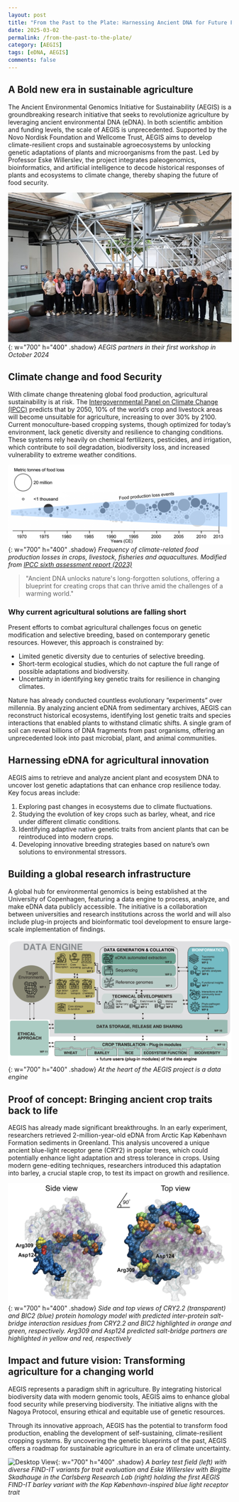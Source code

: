 ```yaml
---
layout: post
title: "From the Past to the Plate: Harnessing Ancient DNA for Future Food Security"
date: 2025-03-02
permalink: /from-the-past-to-the-plate/
category: [AEGIS]
tags: [eDNA, AEGIS]
comments: false
---
```


## A Bold new era in sustainable agriculture

The Ancient Environmental Genomics Initiative for Sustainability (AEGIS) is a groundbreaking research initiative that seeks to revolutionize agriculture by leveraging ancient environmental DNA (eDNA). In both scientific ambition and funding levels, the scale of AEGIS is unprecedented. Supported by the Novo Nordisk Foundation and Wellcome Trust, AEGIS aims to develop climate-resilient crops and sustainable agroecosystems by unlocking genetic adaptations of plants and microorganisms from the past. Led by Professor Eske Willerslev, the project integrates paleogenomics, bioinformatics, and artificial intelligence to decode historical responses of plants and ecosystems to climate change, thereby shaping the future of food security.

![Desktop View](/assets/img/from-the-past-to-the-plate/figure-1.png){: w="700" h="400" .shadow}
_AEGIS partners in their first workshop in October 2024_

## Climate change and food Security

With climate change threatening global food production, agricultural sustainability is at risk. The [Intergovernmental Panel on Climate Change (IPCC)](https://www.ipcc.ch/report/sixth-assessment-report-cycle/) predicts that by 2050, 10% of the world’s crop and livestock areas will become unsuitable for agriculture, increasing to over 30% by 2100. Current monoculture-based cropping systems, though optimized for today’s environment, lack genetic diversity and resilience to changing conditions. These systems rely heavily on chemical fertilizers, pesticides, and irrigation, which contribute to soil degradation, biodiversity loss, and increased vulnerability to extreme weather conditions.

![Desktop View](/assets/img/from-the-past-to-the-plate/figure-2.png){: w="700" h="400" .shadow}
_Frequency of climate-related food production losses in crops, livestock, fisheries and aquacultures. Modified from [IPCC sixth assessment report (2023)](https://www.ipcc.ch/report/sixth-assessment-report-cycle/)_

> "Ancient DNA unlocks nature's long-forgotten solutions, offering a blueprint for creating crops that can thrive amid the challenges of a warming world."

### Why current agricultural solutions are falling short

Present efforts to combat agricultural challenges focus on genetic modification and selective breeding, based on contemporary genetic resources. However, this approach is constrained by:
- Limited genetic diversity due to centuries of selective breeding.
- Short-term ecological studies, which do not capture the full range of possible adaptations and biodiversity.
- Uncertainty in identifying key genetic traits for resilience in changing climates.

Nature has already conducted countless evolutionary “experiments” over millennia. By analyzing ancient eDNA from sedimentary archives, AEGIS can reconstruct historical ecosystems, identifying lost genetic traits and species interactions that enabled plants to withstand climatic shifts. A single gram of soil can reveal billions of DNA fragments from past organisms, offering an unprecedented look into past microbial, plant, and animal communities.

## Harnessing eDNA for agricultural innovation

AEGIS aims to retrieve and analyze ancient plant and ecosystem DNA to uncover lost genetic adaptations that can enhance crop resilience today. Key focus areas include:
1. Exploring past changes in ecosystems due to climate fluctuations.
2. Studying the evolution of key crops such as barley, wheat, and rice under different climatic conditions.
3. Identifying adaptive native genetic traits from ancient plants that can be reintroduced into modern crops.
4. Developing innovative breeding strategies based on nature’s own solutions to environmental stressors.

## Building a global research infrastructure

A global hub for environmental genomics is being established at the University of Copenhagen, featuring a data engine to process, analyze, and make eDNA data publicly accessible. The initiative is a collaboration between universities and research institutions across the world and will also include plug-in projects and bioinformatic tool development to ensure large-scale implementation of findings.

![Desktop View](/assets/img/from-the-past-to-the-plate/figure-3.png){: w="700" h="400" .shadow}
_At the heart of the AEGIS project is a data engine_

## Proof of concept: Bringing ancient crop traits back to life

AEGIS has already made significant breakthroughs. In an early experiment, researchers retrieved 2-million-year-old eDNA from Arctic Kap København Formation sediments in Greenland. This analysis uncovered a unique ancient blue-light receptor gene (CRY2) in poplar trees, which could potentially enhance light adaptation and stress tolerance in crops. Using modern gene-editing techniques, researchers introduced this adaptation into barley, a crucial staple crop, to test its impact on growth and resilience.

![Desktop View](/assets/img/from-the-past-to-the-plate/figure-4.png){: w="700" h="400" .shadow}
_Side and top views of CRY2.2 (transparent) and BIC2 (blue) protein homology model with predicted inter-protein salt-bridge interaction residues from CRY2.2 and BIC2 highlighted in orange and green, respectively. Arg309 and Asp124 predicted salt-bridge partners are highlighted in yellow and red, respectively_


## Impact and future vision: Transforming agriculture for a changing world

AEGIS represents a paradigm shift in agriculture. By integrating historical biodiversity data with modern genomic tools, AEGIS aims to enhance global food security while preserving biodiversity. The initiative aligns with the Nagoya Protocol, ensuring ethical and equitable use of genetic resources.

Through its innovative approach, AEGIS has the potential to transform food production, enabling the development of self-sustaining, climate-resilient cropping systems. By uncovering the genetic blueprints of the past, AEGIS offers a roadmap for sustainable agriculture in an era of climate uncertainty.

![Desktop View](/assets/img/from-the-past-to-the-plate/figure-5.png){: w="700" h="400" .shadow}
_A barley test field (left) with diverse FIND-IT variants for trait evaluation and Eske Willerslev with Birgitte Skadhauge in the Carlsberg Research Lab (right) holding the first AEGIS FIND-IT barley variant with the Kap København-inspired blue light receptor trait_